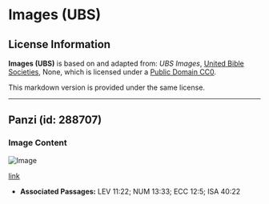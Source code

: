 # Images (UBS)

## License Information

**Images (UBS)** is based on and adapted from: _UBS Images_, [United Bible Societies](https://unitedbiblesocieties.org/), None, which is licensed under a [Public Domain CC0](https://creativecommons.org/public-domain/cc0/).

This markdown version is provided under the same license.



--------------------------------

## Panzi (id: 288707)

### Image Content

![Image](https://cdn.aquifer.bible/aquifer-content/resources/Media/WEB-0274_grasshopper.jpg)

[link](https://cdn.aquifer.bible/aquifer-content/resources/Media/WEB-0274_grasshopper.jpg)

* **Associated Passages:** LEV 11:22; NUM 13:33; ECC 12:5; ISA 40:22

